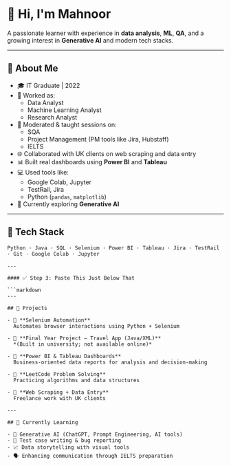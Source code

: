 # 👋 Hi, I'm Mahnoor

A passionate learner with experience in **data analysis**, **ML**, **QA**, and a growing interest in **Generative AI** and modern tech stacks.

---

## 💼 About Me

- 🎓 IT Graduate | 2022
- 🧠 Worked as:
  - Data Analyst
  - Machine Learning Analyst
  - Research Analyst
- 🧪 Moderated & taught sessions on:
  - SQA
  - Project Management (PM tools like Jira, Hubstaff)
  - IELTS
- 🌐 Collaborated with UK clients on web scraping and data entry
- 📊 Built real dashboards using **Power BI** and **Tableau**
- 💻 Used tools like:
  - Google Colab, Jupyter
  - TestRail, Jira
  - Python (`pandas`, `matplotlib`)
- 🤖 Currently exploring **Generative AI**

---

## 🔧 Tech Stack

```text
Python · Java · SQL · Selenium · Power BI · Tableau · Jira · TestRail · Git · Google Colab · Jupyter

---

#### ✅ Step 3: Paste This Just Below That

```markdown
---

## 🚀 Projects

- 📌 **Selenium Automation**  
  Automates browser interactions using Python + Selenium

- 📌 **Final Year Project – Travel App (Java/XML)**  
  *(Built in university; not available online)*

- 📌 **Power BI & Tableau Dashboards**  
  Business-oriented data reports for analysis and decision-making

- 📌 **LeetCode Problem Solving**  
  Practicing algorithms and data structures

- 📌 **Web Scraping + Data Entry**  
  Freelance work with UK clients

---

## 🌱 Currently Learning

- 🤖 Generative AI (ChatGPT, Prompt Engineering, AI tools)
- 🧪 Test case writing & bug reporting
- 📈 Data storytelling with visual tools
- 🗣️ Enhancing communication through IELTS preparation

